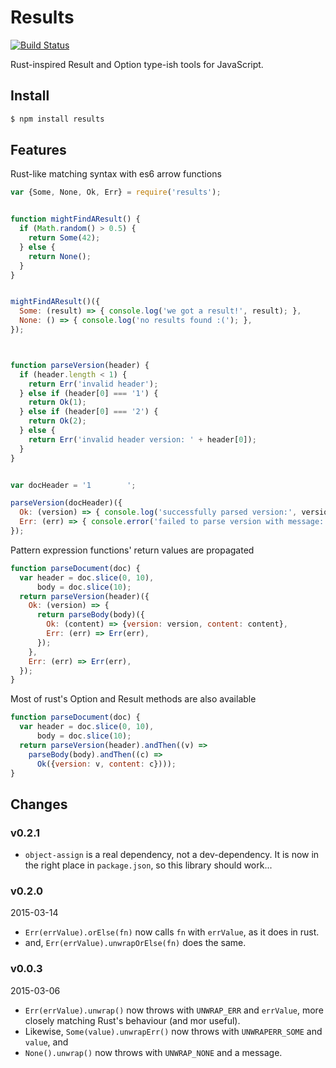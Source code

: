 Results
=======

[![Build Status](https://travis-ci.org/uniphil/results.svg)](https://travis-ci.org/uniphil/results)


Rust-inspired Result and Option type-ish tools for JavaScript.


Install
-------

```bash
$ npm install results
```


Features
--------

Rust-like matching syntax with es6 arrow functions

```javascript
var {Some, None, Ok, Err} = require('results');


function mightFindAResult() {
  if (Math.random() > 0.5) {
    return Some(42);
  } else {
    return None();
  }
}


mightFindAResult()({
  Some: (result) => { console.log('we got a result!', result); },
  None: () => { console.log('no results found :('); },
});



function parseVersion(header) {
  if (header.length < 1) {
    return Err('invalid header');
  } else if (header[0] === '1') {
    return Ok(1);
  } else if (header[0] === '2') {
    return Ok(2);
  } else {
    return Err('invalid header version: ' + header[0]);
  }
}


var docHeader = '1        ';

parseVersion(docHeader)({
  Ok: (version) => { console.log('successfully parsed version:', version); },
  Err: (err) => { console.error('failed to parse version with message:', err); },
});

```

Pattern expression functions' return values are propagated

```javascript
function parseDocument(doc) {
  var header = doc.slice(0, 10),
      body = doc.slice(10);
  return parseVersion(header)({
    Ok: (version) => {
      return parseBody(body)({
        Ok: (content) => {version: version, content: content},
        Err: (err) => Err(err),
      });
    },
    Err: (err) => Err(err),
  });
}
```


Most of rust's Option and Result methods are also available

```javascript
function parseDocument(doc) {
  var header = doc.slice(0, 10),
      body = doc.slice(10);
  return parseVersion(header).andThen((v) =>
    parseBody(body).andThen((c) =>
      Ok({version: v, content: c})));
}
```


Changes
-------


### v0.2.1

  * `object-assign` is a real dependency, not a dev-dependency. It is now in the right place in `package.json`, so this library should work...


### v0.2.0

2015-03-14

  * `Err(errValue).orElse(fn)` now calls `fn` with `errValue`, as it does in rust.
  * and, `Err(errValue).unwrapOrElse(fn)` does the same.


### v0.0.3

2015-03-06

  * `Err(errValue).unwrap()` now throws with `UNWRAP_ERR` and `errValue`, more closely matching Rust's behaviour (and mor useful).
  * Likewise, `Some(value).unwrapErr()` now throws with `UNWRAPERR_SOME` and `value`, and
  * `None().unwrap()` now throws with `UNWRAP_NONE` and a message.
